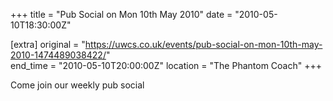 +++
title = "Pub Social on Mon 10th May 2010"
date = "2010-05-10T18:30:00Z"

[extra]
original = "https://uwcs.co.uk/events/pub-social-on-mon-10th-may-2010-1474489038422/"    
end_time = "2010-05-10T20:00:00Z"
location = "The Phantom Coach"
+++

Come join our weekly pub social

